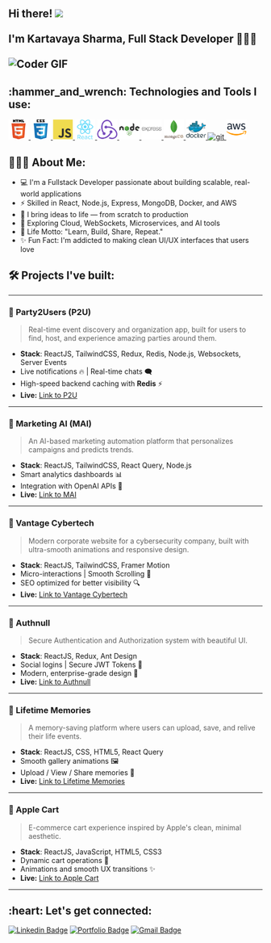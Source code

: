 <h2 align="left">
  <abc>
    <br>Hi there! <img src="https://user-images.githubusercontent.com/42378118/110234147-e3259600-7f4e-11eb-95be-0c4047144dea.gif" width="30"><br><br>
    I'm Kartavaya Sharma, Full Stack Developer 👨🏻‍💻<br><br>
    <img src="https://media.giphy.com/media/SWoSkN6DxTszqIKEqv/giphy.gif" alt="Coder GIF" width="500">
  </abc>
</h2>

<h2 align="left">:hammer_and_wrench: Technologies and Tools I use:</h2>
<p align="left">
  <a href="https://developer.mozilla.org/en-US/docs/Web/HTML" target="_blank"> <img src="https://raw.githubusercontent.com/devicons/devicon/master/icons/html5/html5-original-wordmark.svg" alt="html5" width="40" height="40"/> </a>
  <a href="https://developer.mozilla.org/en-US/docs/Web/CSS" target="_blank"> <img src="https://raw.githubusercontent.com/devicons/devicon/master/icons/css3/css3-original-wordmark.svg" alt="css3" width="40" height="40"/> </a>
  <a href="https://developer.mozilla.org/en-US/docs/Web/JavaScript" target="_blank"> <img src="https://raw.githubusercontent.com/devicons/devicon/master/icons/javascript/javascript-original.svg" alt="javascript" width="40" height="40"/> </a>
  <a href="https://reactjs.org/" target="_blank"> <img src="https://raw.githubusercontent.com/devicons/devicon/master/icons/react/react-original-wordmark.svg" alt="react" width="40" height="40"/> </a>
  <a href="https://redux.js.org/" target="_blank"> <img src="https://raw.githubusercontent.com/devicons/devicon/master/icons/redux/redux-original.svg" alt="redux" width="40" height="40"/> </a>
  <a href="https://nodejs.org/" target="_blank"> <img src="https://raw.githubusercontent.com/devicons/devicon/master/icons/nodejs/nodejs-original-wordmark.svg" alt="nodejs" width="40" height="40"/> </a>
  <a href="https://expressjs.com/" target="_blank"> <img src="https://raw.githubusercontent.com/devicons/devicon/master/icons/express/express-original-wordmark.svg" alt="express" width="40" height="40"/> </a>
  <a href="https://www.mongodb.com/" target="_blank"> <img src="https://raw.githubusercontent.com/devicons/devicon/master/icons/mongodb/mongodb-original-wordmark.svg" alt="mongodb" width="40" height="40"/> </a>
  <a href="https://www.docker.com/" target="_blank"> <img src="https://raw.githubusercontent.com/devicons/devicon/master/icons/docker/docker-original-wordmark.svg" alt="docker" width="40" height="40"/> </a>
  <a href="https://git-scm.com/" target="_blank"> <img src="https://www.vectorlogo.zone/logos/git-scm/git-scm-icon.svg" alt="git" width="40" height="40"/> </a>
  <a href="https://aws.amazon.com/" target="_blank"> <img src="https://raw.githubusercontent.com/devicons/devicon/master/icons/amazonwebservices/amazonwebservices-original-wordmark.svg" alt="aws" width="40" height="40"/> </a>
</p>

<h2 align="left">👨🏻‍💻 About Me:</h2>

- :computer: I'm a Fullstack Developer passionate about building scalable, real-world applications
- :zap: Skilled in React, Node.js, Express, MongoDB, Docker, and AWS
- 🚀 I bring ideas to life — from scratch to production
- 🌟 Exploring Cloud, WebSockets, Microservices, and AI tools
- 🎯 Life Motto: "Learn, Build, Share, Repeat."
- ✨ Fun Fact: I'm addicted to making clean UI/UX interfaces that users love

<h2 align="left">🛠️ Projects I've built:</h2>

---

### 🚀 Party2Users (P2U)
> Real-time event discovery and organization app, built for users to find, host, and experience amazing parties around them.

- **Stack**: ReactJS, TailwindCSS, Redux, Redis, Node.js, Websockets, Server Events
- Live notifications 🔥 | Real-time chats 🗨️
- High-speed backend caching with **Redis** ⚡
- **Live:** [Link to P2U](https://parties2you.com/)

---

### 🚀 Marketing AI (MAI)
> An AI-based marketing automation platform that personalizes campaigns and predicts trends.

- **Stack**: ReactJS, TailwindCSS, React Query, Node.js
- Smart analytics dashboards 📊
- Integration with OpenAI APIs 🤖
- **Live:** [Link to MAI](https://www.nextviralai.com/)

---

### 🚀 Vantage Cybertech
> Modern corporate website for a cybersecurity company, built with ultra-smooth animations and responsive design.

- **Stack**: ReactJS, TailwindCSS, Framer Motion
- Micro-interactions | Smooth Scrolling 🚀
- SEO optimized for better visibility 🔍
- **Live:** [Link to Vantage Cybertech](https://www.vantagecybertech.com/)

---

### 🚀 Authnull
> Secure Authentication and Authorization system with beautiful UI.

- **Stack**: ReactJS, Redux, Ant Design
- Social logins | Secure JWT Tokens 🔐
- Modern, enterprise-grade design 🏢
- **Live:** [Link to Authnull](https://authnull.com/)

---

### 🚀 Lifetime Memories
> A memory-saving platform where users can upload, save, and relive their life events.

- **Stack**: ReactJS, CSS, HTML5, React Query
- Smooth gallery animations 🖼️
- Upload / View / Share memories 📸
- **Live:** [Link to Lifetime Memories](https://elegant-cuchufli-37a844.netlify.app/)

---

### 🚀 Apple Cart
> E-commerce cart experience inspired by Apple's clean, minimal aesthetic.

- **Stack**: ReactJS, JavaScript, HTML5, CSS3
- Dynamic cart operations 🛒
- Animations and smooth UX transitions ✨
- **Live:** [Link to Apple Cart](https://elegant-cuchufli-37a844.netlify.app/)

---

<h2 align="left">:heart: Let's get connected:</h2>

[![Linkedin Badge](https://img.shields.io/badge/-Kartavaya%20Sharma-blue?style=flat-square&logo=Linkedin&logoColor=white&link=https://www.linkedin.com/in/kartavaya-sharma-a17035230/)](https://www.linkedin.com/in/kartavaya-sharma-a17035230/)
[![Portfolio Badge](https://img.shields.io/badge/-Portfolio-black?style=flat-square&logo=github&logoColor=white&link=https://visionary-mooncake-2cafda.netlify.app/)](https://visionary-mooncake-2cafda.netlify.app/)
[![Gmail Badge](https://img.shields.io/badge/-kartavyasharmajs@gmail.com-c14438?style=flat-square&logo=Gmail&logoColor=white&link=mailto:kartavyasharmajs@gmail.com)](mailto:kartavyasharmajs@gmail.com)


